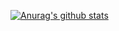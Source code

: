 [![Anurag's github stats](https://github-readme-stats.vercel.app/api?username=fxia22)](https://github.com/anuraghazra/github-readme-stats)
